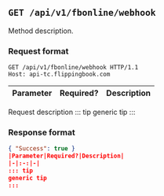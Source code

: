 ## `GET /api/v1/fbonline/webhook`
Method description.
### Request format
```http request
GET /api/v1/fbonline/webhook HTTP/1.1
Host: api-tc.flippingbook.com
```
|Parameter|Required?|Description|
|-|:-:|-|
Request description
::: tip
generic tip
:::
### Response format
```json
{ "Success": true }
|Parameter|Required?|Description|
|-|:-:|-|
::: tip
generic tip
:::
